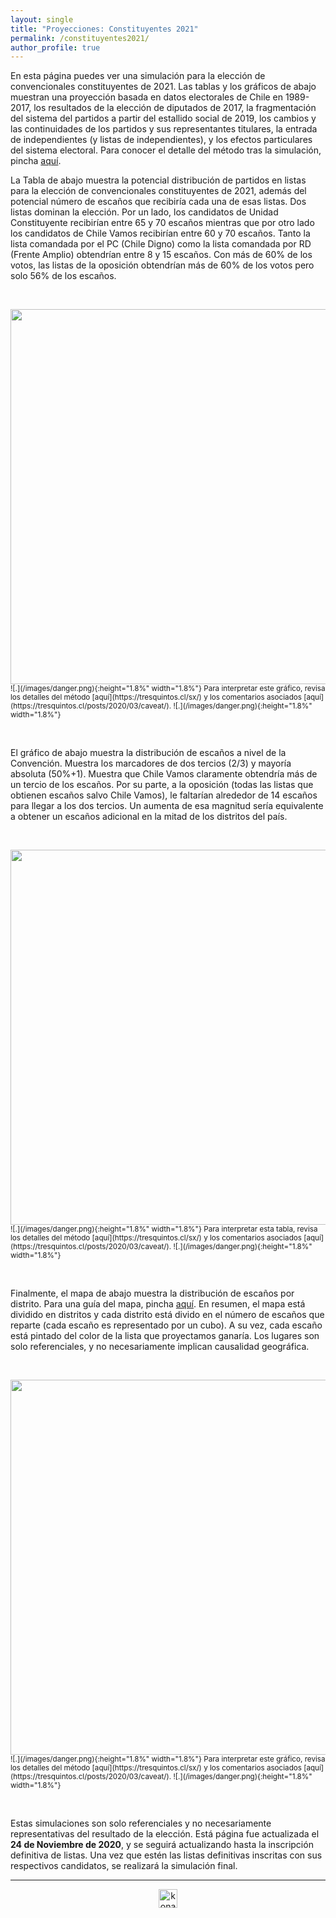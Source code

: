 ```yaml
---
layout: single
title: "Proyecciones: Constituyentes 2021"
permalink: /constituyentes2021/
author_profile: true
---
```


En esta página puedes ver una simulación para la elección de convencionales constituyentes de 2021. Las tablas y los gráficos de abajo muestran una proyección basada en datos electorales de Chile en 1989-2017, los resultados de la elección de diputados de 2017, la fragmentación del sistema del partidos a partir del estallido social de 2019, los cambios y las continuidades de los partidos y sus representantes titulares, la entrada de independientes (y listas de independientes), y los efectos particulares del sistema electoral. Para conocer el detalle del método tras la simulación, pincha [aquí](https://tresquintos.cl/sx/).

La Tabla de abajo muestra la potencial distribución de partidos en listas para la elección de convencionales constituyentes de 2021, además del potencial número de escaños que recibiría cada una de esas listas. Dos listas dominan la elección. Por un lado, los candidatos de Unidad Constituyente recibirían entre 65 y 70 escaños mientras que por otro lado los candidatos de Chile Vamos recibirían entre 60 y 70 escaños. Tanto la lista comandada por el PC (Chile Digno) como la lista comandada por RD (Frente Amplio) obtendrían entre 8 y 15 escaños. Con más de 60% de los votos, las listas de la oposición obtendrían más de 60% de los votos pero solo 56% de los escaños.

&nbsp;  

<div align="center">
<img width="600" src="https://tresquintos.cl/images/constituyente2021/resultados.png" >
</div>
<sub>![.](/images/danger.png){:height="1.8%" width="1.8%"} Para interpretar este gráfico, revisa los detalles del método [aquí](https://tresquintos.cl/sx/) y los comentarios asociados [aquí](https://tresquintos.cl/posts/2020/03/caveat/). ![.](/images/danger.png){:height="1.8%" width="1.8%"} </sub>

&nbsp;  

El gráfico de abajo muestra la distribución de escaños a nivel de la Convención. Muestra los marcadores de dos tercios (2/3) y mayoría absoluta (50%+1). Muestra que Chile Vamos claramente obtendría más de un tercio de los escaños. Por su parte, a la oposición (todas las listas que obtienen escaños salvo Chile Vamos), le faltarían alrededor de 14 escaños para llegar a los dos tercios. Un aumenta de esa magnitud sería equivalente a obtener un escaños adicional en la mitad de los distritos del país.

&nbsp;  

<div align="center">
<img width="600" src="https://tresquintos.cl/images/constituyente2021/mapa_congreso.png" >
</div>
<sub>![.](/images/danger.png){:height="1.8%" width="1.8%"} Para interpretar esta tabla, revisa los detalles del método [aquí](https://tresquintos.cl/sx/) y los comentarios asociados [aquí](https://tresquintos.cl/posts/2020/03/caveat/). ![.](/images/danger.png){:height="1.8%" width="1.8%"} </sub>

&nbsp;  

Finalmente, el mapa de abajo muestra la distribución de escaños por distrito. Para una guía del mapa, pincha [aquí](https://tresquintos.cl/guia/). En resumen, el mapa está dividido en distritos y cada distrito está divido en el número de escaños que reparte (cada escaño es representado por un cubo). A su vez, cada escaño está pintado del color de la lista que proyectamos ganaría. Los lugares son solo referenciales, y no necesariamente implican causalidad geográfica.

&nbsp;  

<div align="center">
<img width="600" src="https://tresquintos.cl/images/constituyente2021/mapa_chile.png" >
</div>
<sub>![.](/images/danger.png){:height="1.8%" width="1.8%"} Para interpretar este gráfico, revisa los detalles del método [aquí](https://tresquintos.cl/sx/) y los comentarios asociados [aquí](https://tresquintos.cl/posts/2020/03/caveat/). ![.](/images/danger.png){:height="1.8%" width="1.8%"} </sub>


&nbsp;  

Estas simulaciones son solo referenciales y no necesariamente representativas del resultado de la elección. Está página fue actualizada el **24 de Noviembre de 2020**, y se seguirá actualizando hasta la inscripción definitiva de listas. Una vez que estén las listas definitivas inscritas con sus respectivos candidatos, se realizará la simulación final.

---

<!-- NES -->
<style>
.aligncenter {
    text-align: center;
}
</style>
<p class="aligncenter">
    <img src="/images/nes.png" width="30" height="30" alt="konami" />
</p>
<script src="/js/topsecret.js"></script>


<!-- Favicon -->
<link rel="apple-touch-icon" sizes="180x180" href="/apple-touch-icon.png">
<link rel="icon" type="image/png" sizes="32x32" href="/favicon-32x32.png">
<link rel="icon" type="image/png" sizes="16x16" href="/favicon-16x16.png">
<link rel="manifest" href="/site.webmanifest">
<link rel="mask-icon" href="/safari-pinned-tab.svg" color="#5bbad5">
<meta name="msapplication-TileColor" content="#b91d47">
<meta name="theme-color" content="#ffffff">

